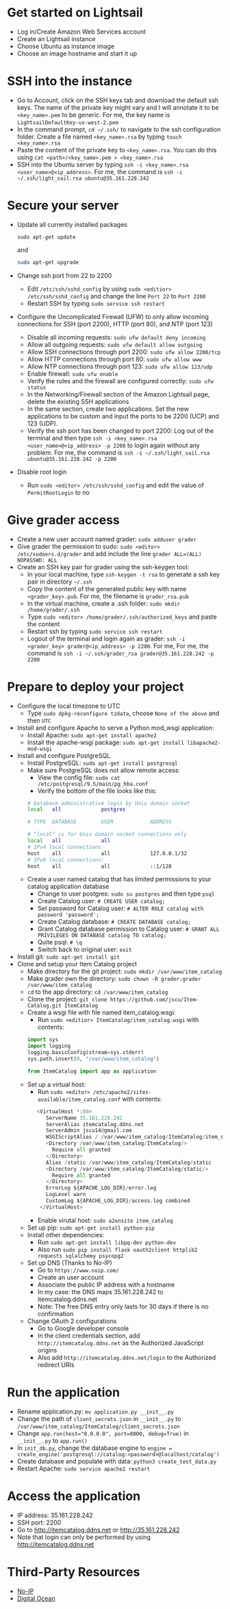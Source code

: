 # Get started on Lightsail
- Log in/Create Amazon Web Services account
- Create an Lightsail instance
- Choose Ubuntu as instance image
- Choose an image hostname and start it up

# SSH into the instance
- Go to Account, click on the SSH keys tab and download the default ssh keys. The name of the private key might vary and I will annotate it to be `<key_name>.pem` to be generic. For me, the key name is `LightsailDefaultKey-us-west-2.pem`
- In the command prompt, `cd ~/.ssh/` to navigate to the ssh configuration folder. Create a file named `<key_name>.rsa` by typing `touch <key_name>.rsa`
- Paste the content of the private key to `<key_name>.rsa`. You can do this using `cat <path>/<key_name>.pem > <key_name>.rsa`
- SSH into the Ubuntu server by typing `ssh -i <key_name>.rsa <user_name>@<ip_address>`. For me, the command is `ssh -i ~/.ssh/light_sail.rsa ubuntu@35.161.228.242`


# Secure your server
- Update all currently installed packages
	```
	sudo apt-get update
	```
	and
	```sh
	sudo apt-get upgrade
	```

- Change ssh port from 22 to 2200
	- Edit `/etc/ssh/sshd_config` by using `sudo <editior> /etc/ssh/sshd_config` and change the line `Port 22` to `Port 2200`
	- Restart SSH by typing `sudo service ssh restart`
	
- Configure the Uncomplicated Firewall (UFW) to only allow incoming connections for SSH (port 2200), HTTP (port 80), and NTP (port 123)
	- Disable all incoming requests: `sudo ufw default deny incoming`
	- Allow all outgoing requests: `sudo ufw default allow outgoing`
	- Allow SSH connections through port 2200: `sudo ufw allow 2200/tcp`
	- Allow HTTP connections through port 80: `sudo ufw allow www`
	- Allow NTP connections through port 123: `sudo ufw allow 123/udp`
	- Enable firewall: `sudo ufw enable`
	- Verify the rules and the firewall are configured correctly: `sudo ufw status`
	- In the Networking/Firewall section of the Amazon Lightsail page, delete the existing SSH applications
	- In the same section, create two applications. Set the new applications to be custom and input the ports to be 2200 (UCP) and 123 (UDP).
	- Verify the ssh port has been changed to port 2200: Log out of the terminal and then type `ssh -i <key_name>.rsa <user_name>@<ip_address> -p 2200` to login again without any problem. For me, the command is `ssh -i ~/.ssh/light_sail.rsa ubuntu@35.161.228.242 -p 2200`
- Disable root login
  - Run `sudo <editor> /etc/ssh/sshd_config` and edit the value of `PermitRootLogin` to no
# Give grader access
- Create a new user account named grader: `sudo adduser grader`
- Give grader the permission to sudo: `sudo <editor> /etc/sudoers.d/grader` and add include the line `grader ALL=(ALL) NOPASSWD: ALL`
- Create an SSH key pair for grader using the ssh-keygen tool:
	- In your local machine, type `ssh-keygen -t rsa` to generate a ssh key pair in directory `~/.ssh`
	- Copy the content of the generated public key with name `<grader_key>.pub`. For me, the filename is `grader_rsa.pub`
	- In the virtual machine, create a .ssh folder: `sudo mkdir /home/grader/.ssh`
	- Type `sudo <editor> /home/grader/.ssh/authorized_keys` and paste the content
	- Restart ssh by typing `sudo service ssh restart`
	- Logout of the terminal and login again as grader: `ssh -i <grader_key> grader@<ip_address> -p 2200`. For me, For me, the command is `ssh -i ~/.ssh/grader_rsa grader@35.161.228.242 -p 2200`
	
# Prepare to deploy your project
- Configure the local timezone to UTC
	- Type `sudo dpkg-reconfigure tzdata`, choose `None of the above` and then `UTC`
- Install and configure Apache to serve a Python mod_wsgi application: 
	- Install Apache: `sudo apt-get install apache2`
    - Install the apache-wsgi package: `sudo apt-get install libapache2-mod-wsgi`
- Install and configure PostgreSQL
	- Install PostgreSQL: `sudo apt-get install postgresql`
	- Make sure PostgreSQL does not allow remote access:
		- View the config file: `sudo cat /etc/postgresql/9.5/main/pg_hba.conf`
		- Verify the bottom of the file looks like this:
		```sh
		# Database administrative login by Unix domain socket
		local   all             postgres                                peer

		# TYPE  DATABASE        USER            ADDRESS                 METHOD

		# "local" is for Unix domain socket connections only
		local   all             all                                     peer
		# IPv4 local connections:
		host    all             all             127.0.0.1/32            md5
		# IPv6 local connections:
		host    all             all             ::1/128                 md5
		```
	- Create a user named catalog that has limited permissions to your catalog application database
		- Change to user postgres: `sudo su postgres` and then type `psql`
		- Create Catalog user: `# CREATE USER catalog;`
		- Set password for Catalog user: `# ALTER ROLE catalog with password 'password';`
		- Create Catalog database: `# CREATE DATABASE catalog;`
		- Grant Catalog database permission to Catalog user: `# GRANT ALL PRIVILEGES ON DATABASE catalog TO catalog;`
		- Quite psql: `# \q`
		- Switch back to original user: `exit`
- Install git: `sudo apt-get install git`
- Clone and setup your Item Catalog project
	- Make directory for the git project: `sudo mkdir /var/www/item_catalog`
	- Make grader own the directory: `sudo chown -R grader:grader /var/www/item_catalog`
	- `cd` to the app directory: `cd /var/www/item_catalog`
	- Clone the project: `git clone https://github.com/jscu/Item-Catalog.git ItemCatalog`
	- Create a wsgi file with file named item_catalog.wsgi:
		- Run `sudo <editior> ItemCatalog/item_catalog.wsgi` with contents:
		```python
		import sys
		import logging
		logging.basicConfig(stream=sys.stderr)
		sys.path.insert(0, "/var/www/item_catalog")

		from ItemCatalog import app as application
		```
	- Set up a virtual host:
		- Run `sudo <editor> /etc/apache2/sites-available/item_catalog.conf` with contents:
		```python
		   <VirtualHost *:80>
              ServerName 35.161.228.242
              ServerAlias itemcatalog.ddns.net
              ServerAdmin jscu14@gmail.com
              WSGIScriptAlias / /var/www/item_catalog/ItemCatalog/item_catalog.wsgi
              <Directory /var/www/item_catalog/ItemCatalog/>
                Require all granted
              </Directory>
              Alias /static /var/www/item_catalog/ItemCatalog/static
              <Directory /var/www/item_catalog/ItemCatalog/static/>
                Require all granted
              </Directory>
              ErrorLog ${APACHE_LOG_DIR}/error.log
              LogLevel warn
              CustomLog ${APACHE_LOG_DIR}/access.log combined
            </VirtualHost>
		```
		- Enable virutal host: `sudo a2ensite item_catalog`
	- Set up pip: `sudo apt-get install python-pip`
	- Install other dependencies: 
		- Run `sudo apt-get install libpq-dev python-dev`
		- Also run `
			sudo pip install flask oauth2client httplib2 requests sqlalchemy psycopg2
		`
	- Set up DNS (Thanks to No-IP)
		- Go to `https://www.noip.com/`
		- Create an user account
		- Associate the public IP address with a hostname
		- In my case: the DNS maps 35.161.228.242 to itemcatalog.ddns.net
		- Note: The free DNS entry only lasts for 30 days if there is no confirmation
	- Change OAuth 2 configurations
		- Go to Google developer console
		- In the client credentials section, add `http://itemcatalog.ddns.net` as the Authorized JavaScript origins
		- Also add `http://itemcatalog.ddns.net/login` to the Authorized redirect URIs
# Run the application
- Rename application.py: `mv application.py __init__.py`
- Change the path of `client_secrets.json` in `__init__.py` to `/var/www/item_catalog/ItemCatalog/client_secrets.json` 
- Change `app.run(host="0.0.0.0", port=8000, debug=True)` in `__init__.py` to `app.run()`
- In `init_db.py`, change the database engine to `engine = create_engine('postgresql://catalog:<password>@localhost/catalog')`
- Create database and populate with data: `python3 create_test_data.py`
- Restart Apache: `sudo service apache2 restart`

# Access the application
- IP address: 35.161.228.242
- SSH port: 2200
- Go to http://itemcatalog.ddns.net or http://35.161.228.242
- Note that login can only be performed by using http://itemcatalog.ddns.net

# Third-Party Resources
- [No-IP](https://www.noip.com/)
- [Digital Ocean](https://www.digitalocean.com/community/tutorials/how-to-set-up-an-apache-mysql-and-python-lamp-server-without-frameworks-on-ubuntu-14-04)
